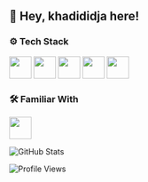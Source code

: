 

## 👋 Hey, khadididja here!

### ⚙ Tech Stack
<p align="left">
  <img src="https://cdn.jsdelivr.net/gh/devicons/devicon/icons/c/c-original.svg" width="40" height="40"/>
  <img src="https://cdn.jsdelivr.net/gh/devicons/devicon/icons/python/python-original.svg" width="40" height="40"/>
  <img src="https://cdn.jsdelivr.net/gh/devicons/devicon/icons/html5/html5-original.svg" width="40" height="40"/>
  <img src="https://cdn.jsdelivr.net/gh/devicons/devicon/icons/css3/css3-original.svg" width="40" height="40"/>
  <img src="https://cdn.jsdelivr.net/gh/devicons/devicon/icons/javascript/javascript-original.svg" width="40" height="40"/>
</p> 

### 🛠️ Familiar With
<p align="left">
  <img src="https://cdn.jsdelivr.net/gh/devicons/devicon/icons/java/java-original.svg" width="40" height="40"/>
<p>
<p align="left">
  <img src="https://github-readme-stats.vercel.app/api?username=your-username&show_icons=true&theme=dark" alt="GitHub Stats" />
</p>
<p align="left">
  <img src="https://komarev.com/ghpvc/?username=your-username&label=Profile%20Views&color=blue&style=flat" alt="Profile Views" />
</p>
